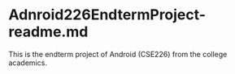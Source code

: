 # Adnroid226EndtermProject-readme.md
This is the endterm project of Android (CSE226) from the college academics.
